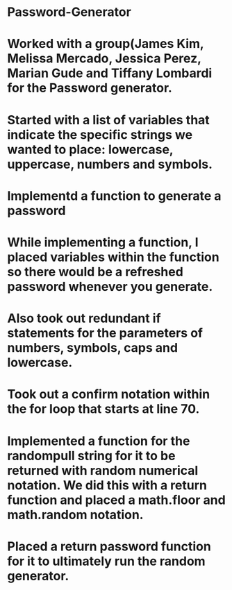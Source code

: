 # Password-Generator

# Worked with a group(James Kim, Melissa Mercado, Jessica Perez, Marian Gude and Tiffany Lombardi for the Password generator.

# Started with a list of variables that indicate the specific strings we wanted to place: lowercase, uppercase, numbers and symbols. 

# Implementd a function to generate a password 

# While implementing a function, I placed variables within the function so there would be a refreshed password whenever you generate.

# Also took out redundant if statements for the parameters of numbers, symbols, caps and lowercase.

# Took out a confirm notation within the for loop that starts at line 70. 

# Implemented a function for the randompull string for it to be returned with random numerical notation. We did this with a return function and placed a math.floor and math.random notation.

# Placed a return password function for it to ultimately run the random generator.

